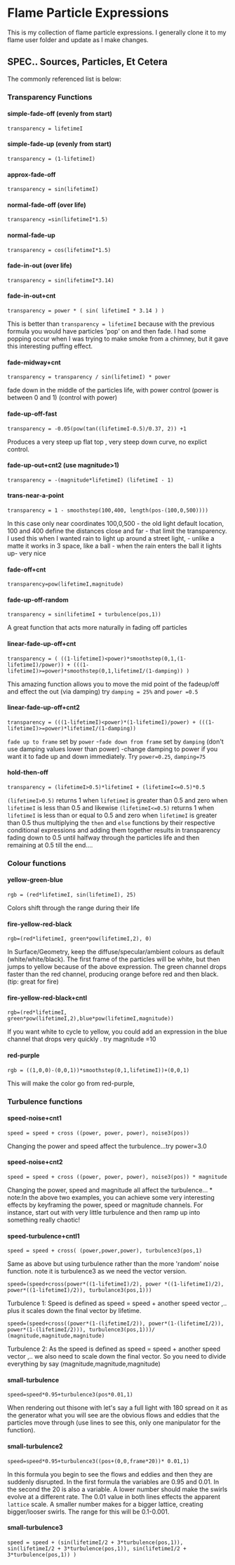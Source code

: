 # Flame Particle Expressions

This is my collection of flame particle expressions. I generally clone it to my flame user folder and update as I make changes.

## SPEC.. Sources, Particles, Et Cetera

The commonly referenced list is below:

### Transparency Functions

#### simple-fade-off (evenly from start)

    transparency = lifetimeI

#### simple-fade-up (evenly from start)

    transparency = (1-lifetimeI)

#### approx-fade-off

    transparency = sin(lifetimeI)

#### normal-fade-off (over life)

    transparency =sin(lifetimeI*1.5)

#### normal-fade-up

    transparency = cos(lifetimeI*1.5)

#### fade-in-out (over life)

    transparency = sin(lifetimeI*3.14)

#### fade-in-out+cnt

    transparency = power * ( sin( lifetimeI * 3.14 ) )

This is better than `transparency = lifetimeI` because with the previous formula you would have particles 'pop' on and then fade. I had some popping occur when I was trying to make smoke from a chimney, but it gave this interesting puffing effect.

#### fade-midway+cnt

    transparency = transparency / sin(lifetimeI) * power

fade down in the middle of the particles life, with power control (power is between 0 and 1) (control with power)

#### fade-up-off-fast

    transparency = -0.05(pow(tan((lifetimeI-0.5)/0.37, 2)) +1

Produces a very steep up flat top , very steep down curve, no explict control.

#### fade-up-out+cnt2 (use magnitude>1)

    transparency = -(magnitude*lifetimeI) (lifetimeI - 1)

#### trans-near-a-point

    transparency = 1 - smoothstep(100,400, length(pos-(100,0,500))))

In this case only near coordinates 100,0,500 - the old light default location, 100 and 400 define the distances close and far - that limit the transparency. I used this when I wanted rain to light up around a street light, - unlike a matte it works in 3 space, like a ball - when the rain enters the ball it lights up- very nice

#### fade-off+cnt

    transparency=pow(lifetimeI,magnitude)

#### fade-up-off-random

    transparency = sin(lifetimeI + turbulence(pos,1))

A great function that acts more naturally in fading off particles

#### linear-fade-up-off+cnt

    transparency = ( ((1-lifetimeI)<power)*smoothstep(0,1,(1-lifetimeI)/power)) + (((1-lifetimeI)>=power)*smoothstep(0,1,lifetimeI/(1-damping)) )

This amazing function allows you to move the mid point of the fadeup/off and effect the out (via damping) try `damping = 25%` and `power =0.5`

#### linear-fade-up-off+cnt2

    transparency = (((1-lifetimeI)<power)*(1-lifetimeI)/power) + (((1-lifetimeI)>=power)*lifetimeI/(1-damping))

`fade up to frame` set by `power` -`fade down from frame` set by `damping` (don\'t use damping values lower than power) -change damping to power if you want it to fade up and down immediately. Try `power=0.25`, `damping=75`

#### hold-then-off

    transparency = (lifetimeI>0.5)*lifetimeI + (lifetimeI<=0.5)*0.5

`(lifetimeI>0.5)` returns 1 when `lifetimeI` is greater than 0.5 and zero when `lifetimeI` is less than 0.5
and likewise `(lifetimeI<=0.5)` returns 1 when `lifetimeI` is less than or equal to 0.5 and zero when `lifetimeI` is greater than 0.5 thus multiplying the `then` and `else` functions by their respective conditional expressions and adding them together results in transparency fading down to 0.5 until halfway through the particles life and then remaining at 0.5 till the end....


### Colour functions

#### yellow-green-blue

    rgb = (red*lifetimeI, sin(lifetimeI), 25)

Colors shift through the range during their life

#### fire-yellow-red-black

    rgb=(red*lifetimeI, green*pow(lifetimeI,2), 0)

In Surface/Geometry, keep the diffuse/specular/ambient colours as default (white/white/black). The first frame of the particles will be white, but then jumps to yellow because of the above expression. The green channel drops faster than the red channel, producing orange before red and then black. (tip: great for fire)

#### fire-yellow-red-black+cntl

    rgb=(red*lifetimeI, green*pow(lifetimeI,2),blue*pow(lifetimeI,magnitude))

If you want white to cycle to yellow, you could add an expression in the blue channel that drops very quickly . try magnitude =10

#### red-purple

    rgb = ((1,0,0)-(0,0,1))*smoothstep(0,1,lifetimeI))+(0,0,1)

This will make the color go from red-purple,


### Turbulence functions

#### speed-noise+cnt1

    speed = speed + cross ((power, power, power), noise3(pos))

Changing the power and speed affect the turbulence...try power=3.0

#### speed-noise+cnt2

    speed = speed + cross ((power, power, power), noise3(pos)) * magnitude

Changing the power, speed and magnitude all affect the turbulence... * note:In the above two examples, you can achieve some very interesting effects by keyframing the power, speed or magnitude channels. For instance, start out with very little turbulence and then ramp up into something really chaotic!

#### speed-turbulence+cntl1

    speed = speed + cross( (power,power,power), turbulence3(pos,1)

Same as above but using turbulence rather than the more 'random' noise function. note it is turbulence3 as we need the vector version.

    speed=(speed+cross(power*((1-lifetimeI)/2), power *((1-lifetimeI)/2), power*((1-lifetimeI)/2)), turbulance3(pos,1)))

Turbulence 1: Speed is defined as speed = speed + another speed vector ,.. plus it scales down the final vector by lifetime.

    speed=(speed+cross((power*(1-(lifetimeI/2)), power*(1-(lifetimeI/2)), power*(1-(lifetimeI/2))), turbulence3(pos,1)))/ (magnitude,magnitude,magnitude)

Turbulence 2: As the speed is defined as speed = speed + another speed vector ,.. we also need to scale down the final vector. So you need to divide everything by say (magnitude,magnitude,magnitude)

#### small-turbulence

    speed=speed*0.95+turbulence3(pos*0.01,1)

When rendering out thisone with let\'s say a full light with 180 spread on it as the generator what you will see are the obvious flows and eddies that the particles move through (use lines to see this, only one manipulator for the function).

#### small-turbulence2

    speed=speed*0.95+turbulence3((pos+(0,0,frame*20))* 0.01,1)

In this formula you begin to see the flows and eddies and then they are suddenly disrupted. In the first formula the variables are 0.95 and 0.01. In the second the 20 is also a variable. A lower number should make the swirls evolve at a different rate. The 0.01 value in both lines effects the apparent `lattice` scale. A smaller number makes for a bigger lattice, creating bigger/looser swirls. The range for this will be 0.1-0.001.

#### small-turbulence3

    speed = speed + (sin(lifetimeI/2 + 3*turbulence(pos,1)), sin(lifetimeI/2 + 3*turbulence(pos,1)), sin(lifetimeI/2 + 3*turbulence(pos,1)) )
